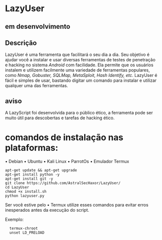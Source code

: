 # LazyUser

## em desenvolvimento


## Descrição
LazyUser é uma ferramenta que facilitará o seu dia a dia. Seu objetivo é ajudar você a instalar e usar diversas ferramentas de testes de penetração e hacking no sistema *Android* com facilidade. Ela permite que os usuários instalem e utilizem facilmente uma variedade de ferramentas populares, como *Nmap, Gobuster, SQLMap, MetaSploit, Hash Identify, etc*. 
LazyUser é fácil e simples de usar, bastando digitar um comando para instalar e utilizar qualquer uma das ferramentas.
## aviso
A LazyScript foi desenvolvida para o público ético, a ferramenta pode ser muito útil para descobertas e tarefas de hacking ético. 

# comandos de instalação nas plataformas:
• Debian
• Ubuntu
• Kali Linux
• ParrotOs
• Emulador Termux
```
apt-get update && apt-get upgrade
apt-get install python -y
apt-get install git -y
git clone https://github.com/AstralSecHaxor/LazyUser/
cd LazyUser
chmod +x install.sh
python lazyuser.py
```
 Ser você estive pelo • Termux 
 utilize esses comandos para evitar erros inesperados antes da execução do script.
 
 Exemplo:
```      
  termux-chroot
  unset LD_PRELOAD 
```
